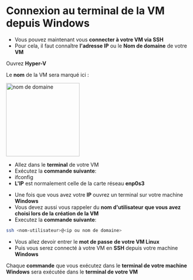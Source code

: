 # Connexion au terminal de la VM depuis Windows

- Vous pouvez maintenant vous <b>connecter à votre VM via SSH</b>
- Pour cela, il faut connaître <b>l'adresse IP</b> ou le <b>Nom de domaine</b> de votre <b>VM</b>

<tabs>
    <tab title="Nom de domaine VM">
        <p>Ouvrez <b>Hyper-V</b></p>
        <p>Le <b>nom</b> de la VM sera marqué ici :</p>
        <img src="nom_de_domaine.png" alt="nom de domaine" height="200"/>
    </tab>
    <tab title="Adresse IP">
        <ul>
            <li>Allez dans le <b>terminal</b> de votre VM</li>
            <li>Exécutez la <b>commande suivante</b>:</li>
            <li>
                <code-block lang="bash">ifconfig</code-block>
            </li>
            <li><b>L'IP</b> est normalement celle de la carte réseau <b>enp0s3</b></li>
        </ul>
    </tab>
</tabs>

- Une fois que vous avez votre <b>IP</b> ouvrez un terminal sur votre machine <b>Windows</b>
- Vous devez aussi vous rappeler du <b>nom d'utilisateur</b> **que vous avez choisi lors de la création de la VM**
- Executez la <b>commande suivante</b>:

```bash
ssh <nom-utilisateur>@<ip ou nom de domaine>
```

- Vous allez devoir entrer le <b>mot de passe</b> **de votre <b>VM Linux</b>**
- Puis vous serez connecté à votre VM en <b>SSH</b> depuis votre machine <b>Windows</b>

Chaque <b>commande</b> que vous exécutez dans le <b>terminal de votre machine Windows</b> sera exécutée dans le <b>terminal de votre VM</b>
